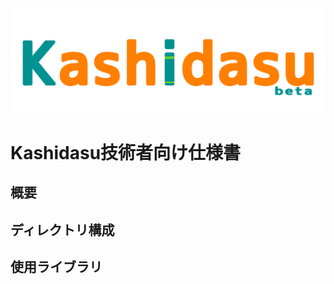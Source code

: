 ![Kashidasu Logo](./images/KashidasuLogo.png)

# Kashidasu技術者向け仕様書

## 概要
## ディレクトリ構成
## 使用ライブラリ
## 